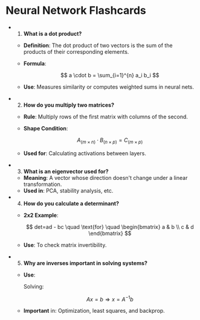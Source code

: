 # Neural Network Flashcards

- 1. **What is a dot product?**
    - **Definition**: The dot product of two vectors is the sum of the products of their corresponding elements.
    - **Formula**:
        
        $$
        a \cdot b = \sum_{i=1}^{n} a_i b_i
        $$
        
    - **Use**: Measures similarity or computes weighted sums in neural nets.
- 2. **How do you multiply two matrices?**
    - **Rule**: Multiply rows of the first matrix with columns of the second.
    - **Shape Condition**:
        
        $$
        A_{(m \times n)} \cdot B_{(n \times p)} = C_{(m \times p)}
        $$
        
    - **Used for**: Calculating activations between layers.
- 3. **What is an eigenvector used for?**
    - **Meaning**: A vector whose direction doesn't change under a linear transformation.
    - **Used in**: PCA, stability analysis, etc.
- 4. **How do you calculate a determinant?**
    - **2x2 Example**:
        
        $$
        det=ad - bc
        \quad \text{for} \quad 
        \begin{bmatrix}
        a & b \\
        c & d
        \end{bmatrix}
        $$
        
    - **Use**: To check matrix invertibility.
- 5. **Why are inverses important in solving systems?**
    - **Use**:
        
        Solving:
        
        $$
        Ax=b⇒x= A^{-1}b
        $$
        
    - **Important** in: Optimization, least squares, and backprop.